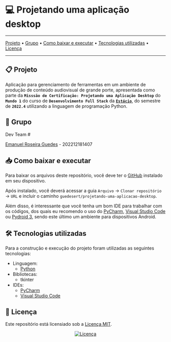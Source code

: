 # 💻 Projetando uma aplicação desktop


---

[Projeto](#-projeto) • [Grupo](#-grupo) • [Como baixar e executar](#-como-baixar-e-executar) • [Tecnologias utilizadas](#-tecnologias-utilizadas) • [Licença](#-licença)

---

## 📋 Projeto
Aplicação para gerenciamento de ferramentas em um ambiente de produção de conteúdo audiovisual de grande porte, apresentada como parte da **`Misssão de Certificação: Projetando uma Aplicação Desktop`** do **`Mundo 1`** do curso de **`Desenvolvimento Full Stack`** da [**`Estácio`**](https://estacio.br/formulario?cod_agente=14369444&u=177546), do semestre de **`2022.4`** utilizando a linguagem de programação Python.

## 👥 Grupo
Dev Team #

[Emanuel Roseira Guedes](https://github.com/guedesert) - 202212181407

## 📥 Como baixar e executar
Para baixar os arquivos deste repositório, você deve ter o [GitHub](https://github.com/) instalado em seu dispositivo.

Após instalado, você deverá acessar a guia `Arquivo` → `Clonar repositório` → `URL` e incluir o caminho `guedesert/projetando-uma-aplicacao-desktop`.

Além disso, é interessante que você tenha um bom IDE para trabalhar com os códigos, dos quais eu recomendo o uso do [PyCharm](https://www.jetbrains.com/pt-br/pycharm), [Visual Studio Code](https://code.visualstudio.com/) ou [Pydroid 3](https://play.google.com/store/apps/details?id=ru.iiec.pydroid3), sendo este último um ambiente para dispositivos Android.

## 🛠 Tecnologias utilizadas
Para a construção e execução do projeto foram utilizadas as seguintes tecnologias:
- Linguagem:
    - [Python](https://www.python.org/)
- Bibliotecas:
  - tkinter
- IDEs:
    - [PyCharm](https://www.jetbrains.com/pt-br/pycharm/)
    - [Visual Studio Code](https://code.visualstudio.com/)

## 📃 Licença
Este repositório está licensiado sob a [Licença MIT](./LICENSE).

<div align=center>

[![Licença](https://img.shields.io/github/license/guedesert/projetando-uma-aplicacao-desktop?style=for-the-badge&color=blue&label=licença)](./LICENSE)

</div>